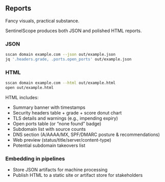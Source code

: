 ## Reports
Fancy visuals, practical substance.

SentinelScope produces both JSON and polished HTML reports.

### JSON
```bash
sscan domain example.com --json out/example.json
jq '.headers.grade, .ports.open_ports' out/example.json
```

### HTML
```bash
sscan domain example.com --html out/example.html
open out/example.html
```

HTML includes:
- Summary banner with timestamps
- Security headers table + grade + score donut chart
- TLS details and warnings (e.g., impending expiry)
- Open ports table (or “none found” badge)
- Subdomain list with source counts
- DNS section (A/AAAA/MX, SPF/DMARC posture & recommendations)
- Web preview (status/title/server/content-type)
- Potential subdomain takeovers list

### Embedding in pipelines
- Store JSON artifacts for machine processing
- Publish HTML to a static site or artifact store for stakeholders

